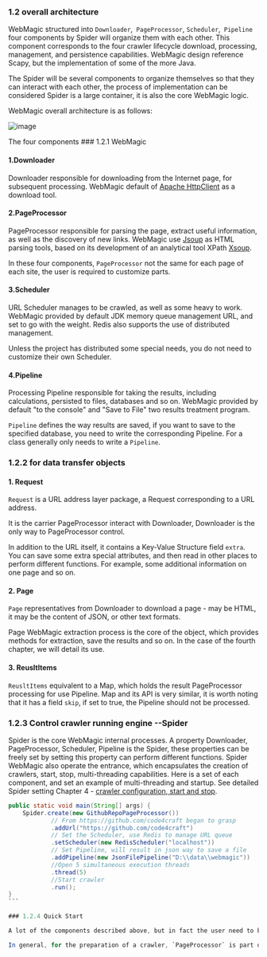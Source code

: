 ### 1.2 overall architecture

WebMagic structured into `Downloader`,` PageProcessor`, `Scheduler`,` Pipeline` four components by Spider will organize them with each other. This component corresponds to the four crawler lifecycle download, processing, management, and persistence capabilities. WebMagic design reference Scapy, but the implementation of some of the more Java.

The Spider will be several components to organize themselves so that they can interact with each other, the process of implementation can be considered Spider is a large container, it is also the core WebMagic logic.

WebMagic overall architecture is as follows:

![image](http://code4craft.github.io/images/posts/webmagic.png)

The four components ### 1.2.1 WebMagic

#### 1.Downloader

Downloader responsible for downloading from the Internet page, for subsequent processing. WebMagic default of [Apache HttpClient](http://hc.apache.org/index.html) as a download tool.

#### 2.PageProcessor

PageProcessor responsible for parsing the page, extract useful information, as well as the discovery of new links. WebMagic use [Jsoup](http://jsoup.org/) as HTML parsing tools, based on its development of an analytical tool XPath [Xsoup](https://github.com/code4craft/xsoup).

In these four components, `PageProcessor` not the same for each page of each site, the user is required to customize parts.

#### 3.Scheduler

URL Scheduler manages to be crawled, as well as some heavy to work. WebMagic provided by default JDK memory queue management URL, and set to go with the weight. Redis also supports the use of distributed management.

Unless the project has distributed some special needs, you do not need to customize their own Scheduler.

#### 4.Pipeline

Processing Pipeline responsible for taking the results, including calculations, persisted to files, databases and so on. WebMagic provided by default "to the console" and "Save to File" two results treatment program.

`Pipeline` defines the way results are saved, if you want to save to the specified database, you need to write the corresponding Pipeline. For a class generally only needs to write a `Pipeline`.

### 1.2.2 for data transfer objects

#### 1. Request

`Request` is a URL address layer package, a Request corresponding to a URL address.

It is the carrier PageProcessor interact with Downloader, Downloader is the only way to PageProcessor control.

In addition to the URL itself, it contains a Key-Value Structure field `extra`. You can save some extra special attributes, and then read in other places to perform different functions. For example, some additional information on one page and so on.

#### 2. Page

`Page` representatives from Downloader to download a page - may be HTML, it may be the content of JSON, or other text formats.

Page WebMagic extraction process is the core of the object, which provides methods for extraction, save the results and so on. In the case of the fourth chapter, we will detail its use.

#### 3. ReusltItems

`ReusltItems` equivalent to a Map, which holds the result PageProcessor processing for use Pipeline. Map and its API is very similar, it is worth noting that it has a field `skip`, if set to true, the Pipeline should not be processed.

### 1.2.3 Control crawler running engine --Spider

Spider is the core WebMagic internal processes. A property Downloader, PageProcessor, Scheduler, Pipeline is the Spider, these properties can be freely set by setting this property can perform different functions. Spider WebMagic also operate the entrance, which encapsulates the creation of crawlers, start, stop, multi-threading capabilities. Here is a set of each component, and set an example of multi-threading and startup. See detailed Spider setting Chapter 4 - [crawler configuration, start and stop](../ch4-basic-page-processor/spider-config.html).

````java
public static void main(String[] args) {
    Spider.create(new GithubRepoPageProcessor())
            // From https://github.com/code4craft began to grasp    
            .addUrl("https://github.com/code4craft")
            // Set the Scheduler, use Redis to manage URL queue
            .setScheduler(new RedisScheduler("localhost"))
            // Set Pipeline, will result in json way to save a file
            .addPipeline(new JsonFilePipeline("D:\\data\\webmagic"))
            //Open 5 simultaneous execution threads
            .thread(5)
            //Start crawler
            .run();
}
```

### 1.2.4 Quick Start

A lot of the components described above, but in fact the user need to be concerned not so much, because most of the module WebMagic already provides a default implementation.

In general, for the preparation of a crawler, `PageProcessor` is part of the need to write, and `Spider` is created and controlled entrance crawlers. In the fourth chapter, we will explain how to write a crawler customized PageProcessr, and by Spider to start.
